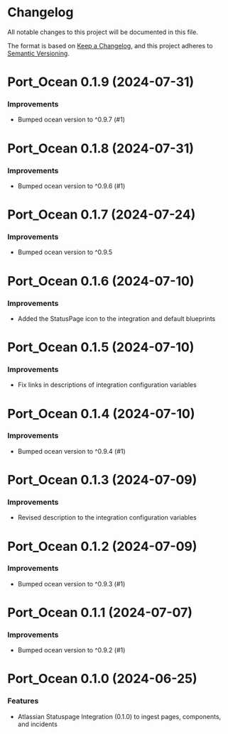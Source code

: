 # Changelog

All notable changes to this project will be documented in this file.

The format is based on [Keep a Changelog](https://keepachangelog.com/en/1.0.0/),
and this project adheres to [Semantic Versioning](https://semver.org/spec/v2.0.0.html).

<!-- towncrier release notes start -->

# Port_Ocean 0.1.9 (2024-07-31)

### Improvements

- Bumped ocean version to ^0.9.7 (#1)


# Port_Ocean 0.1.8 (2024-07-31)

### Improvements

- Bumped ocean version to ^0.9.6 (#1)


# Port_Ocean 0.1.7 (2024-07-24)

### Improvements

- Bumped ocean version to ^0.9.5


# Port_Ocean 0.1.6 (2024-07-10)

### Improvements

- Added the StatusPage icon to the integration and default blueprints

# Port_Ocean 0.1.5 (2024-07-10)

### Improvements

- Fix links in descriptions of integration configuration variables

# Port_Ocean 0.1.4 (2024-07-10)

### Improvements

- Bumped ocean version to ^0.9.4 (#1)


# Port_Ocean 0.1.3 (2024-07-09)

### Improvements

- Revised description to the integration configuration variables

# Port_Ocean 0.1.2 (2024-07-09)

### Improvements

- Bumped ocean version to ^0.9.3 (#1)


# Port_Ocean 0.1.1 (2024-07-07)

### Improvements

- Bumped ocean version to ^0.9.2 (#1)


# Port_Ocean 0.1.0 (2024-06-25)

### Features

- Atlassian Statuspage Integration (0.1.0) to ingest pages, components, and incidents
